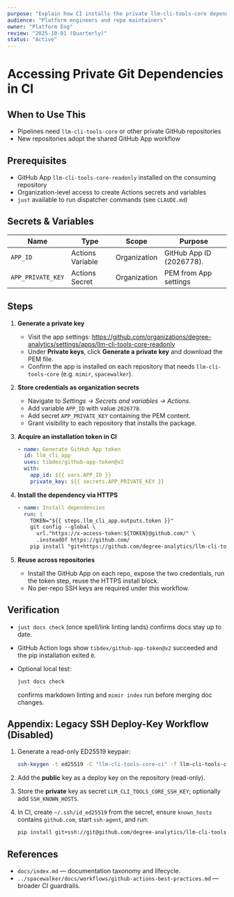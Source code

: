 ```yaml
---
purpose: "Explain how CI installs the private llm-cli-tools-core dependency"
audience: "Platform engineers and repo maintainers"
owner: "Platform Eng"
review: "2025-10-01 (Quarterly)"
status: "Active"
---
```


# Accessing Private Git Dependencies in CI

## When to Use This

- Pipelines need `llm-cli-tools-core` or other private GitHub repositories
- New repositories adopt the shared GitHub App workflow

## Prerequisites

- GitHub App `llm-cli-tools-core-readonly` installed on the consuming
  repository
- Organization-level access to create Actions secrets and variables
- `just` available to run dispatcher commands (see `CLAUDE.md`)

## Secrets & Variables

| Name | Type | Scope | Purpose |
| --- | --- | --- | --- |
| `APP_ID` | Actions Variable | Organization | GitHub App ID (2026778). |
| `APP_PRIVATE_KEY` | Actions Secret | Organization | PEM from App settings |

## Steps

1. **Generate a private key**
   - Visit the app settings:
  <https://github.com/organizations/degree-analytics/settings/apps/llm-cli-tools-core-readonly>
   - Under **Private keys**, click **Generate a private key** and download the
  PEM file.
   - Confirm the app is installed on each repository that needs
  `llm-cli-tools-core` (e.g. `mimir`, `spacewalker`).

2. **Store credentials as organization secrets**
   - Navigate to *Settings → Secrets and variables → Actions*.
   - Add variable `APP_ID` with value `2026778`.
   - Add secret `APP_PRIVATE_KEY` containing the PEM content.
   - Grant visibility to each repository that installs the package.

3. **Acquire an installation token in CI**

   ```yaml
   - name: Generate GitHub App token
     id: llm_cli_app
     uses: tibdex/github-app-token@v2
     with:
       app_id: ${{ vars.APP_ID }}
       private_key: ${{ secrets.APP_PRIVATE_KEY }}
   ```

4. **Install the dependency via HTTPS**

   ```yaml
   - name: Install dependencies
     run: |
       TOKEN="${{ steps.llm_cli_app.outputs.token }}"
       git config --global \
         url."https://x-access-token:${TOKEN}@github.com/" \
         .insteadOf https://github.com/
       pip install "git+https://github.com/degree-analytics/llm-cli-tools-core@v0.1.4"
   ```

5. **Reuse across repositories**

   - Install the GitHub App on each repo, expose the two credentials, run the
     token step, reuse the HTTPS install block.
   - No per-repo SSH keys are required under this workflow.

## Verification

- `just docs check` (once spell/link linting lands) confirms docs stay up to
  date.
- GitHub Action logs show `tibdex/github-app-token@v2` succeeded and the pip
  installation exited `0`.
- Optional local test:

  ```bash
  just docs check
  ```

  confirms markdown linting and `mimir index` run before merging doc
  changes.

## Appendix: Legacy SSH Deploy-Key Workflow (Disabled)

1. Generate a read-only ED25519 keypair:

   ```bash
   ssh-keygen -t ed25519 -C "llm-cli-tools-core-ci" -f llm-cli-tools-core-ci
   ```

2. Add the **public** key as a deploy key on the repository (read-only).
3. Store the **private** key as secret `LLM_CLI_TOOLS_CORE_SSH_KEY`;
   optionally add `SSH_KNOWN_HOSTS`.
4. In CI, create `~/.ssh/id_ed25519` from the secret, ensure `known_hosts`
   contains `github.com`, start `ssh-agent`, and run:

   ```bash
   pip install git+ssh://git@github.com/degree-analytics/llm-cli-tools-core@v0.1.4
   ```

## References

- `docs/index.md` — documentation taxonomy and lifecycle.
- `../spacewalker/docs/workflows/github-actions-best-practices.md` — broader
  CI guardrails.
